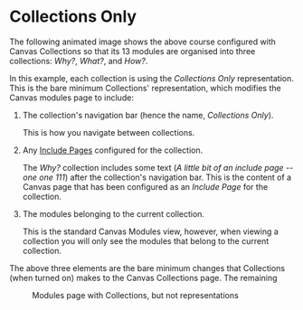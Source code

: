 <!--
 Copyright (C) 2023 David Jones
 
 This file is part of Canvas Collections.
 
 Canvas Collections is free software: you can redistribute it and/or modify
 it under the terms of the GNU General Public License as published by
 the Free Software Foundation, either version 3 of the License, or
 (at your option) any later version.
 
 Canvas Collections is distributed in the hope that it will be useful,
 but WITHOUT ANY WARRANTY; without even the implied warranty of
 MERCHANTABILITY or FITNESS FOR A PARTICULAR PURPOSE.  See the
 GNU General Public License for more details.
 
 You should have received a copy of the GNU General Public License
 along with Canvas Collections.  If not, see <http://www.gnu.org/licenses/>.
-->

# Collections Only

The following animated image shows the above course configured with Canvas Collections so that its 13 modules are organised into three collections: _Why?_, _What?_, and _How?_. 

In this example, each collection is using the _Collections Only_ representation. This is the bare minimum Collections' representation, which modifies the Canvas modules page to include:

1. The collection's navigation bar (hence the name, _Collections Only_).

    This is how you navigate between collections.

2. Any [Include Pages](../collections/overview.md#include-page) configured for the collection.

    The _Why?_ collection includes some text (_A little bit of an include page -- one one 111_) after the collection's navigation bar. This is the content of a Canvas page that has been configured as an _Include Page_ for the collection.

3. The modules belonging to the current collection.

	This is the standard Canvas Modules view, however, when viewing a collection you will only see the modules that belong to the current collection.

The above three elements are the bare minimum changes that Collections (when turned on) makes to the Canvas Collections page. The remaining 

<figure markdown>
<figcaption>Modules page with Collections, but not representations</figcaption>
<sl-animated-image src="../pics/animatedCollectionsOnly.gif" alt="Modules page with Collections, but not representations" />
</figure>
